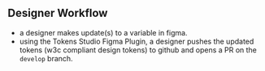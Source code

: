 ## Designer Workflow

- a designer makes update(s) to a variable in figma.
- using the Tokens Studio Figma Plugin, a designer pushes the updated tokens (w3c compliant design tokens) to github and opens a PR on the `develop` branch.
